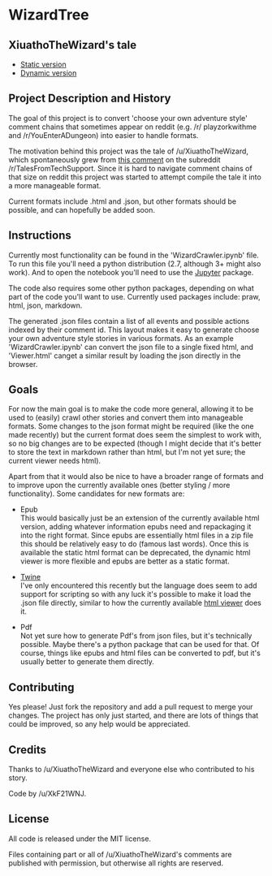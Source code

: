 # WizardTree

## XiuathoTheWizard's tale
- [Static version](https://XkF21WNJ.github.io/WizardTree/)
- [Dynamic version](https://XkF21WNJ.github.io/WizardTree/Viewer.html)

## Project Description and History

The goal of this project is to convert 'choose your own adventure style' comment chains that sometimes appear on reddit (e.g. /r/ playzorkwithme and /r/YouEnterADungeon) into easier to handle formats.

The motivation behind this project was the tale of /u/XiuathoTheWizard, which spontaneously grew from [this comment](https://www.reddit.com/r/talesfromtechsupport/comments/3xyesc/project_management_seems_a_lot_like_cooking_a/cy8z5uv) on the subreddit /r/TalesFromTechSupport.  Since it is hard to navigate comment chains of that size on reddit this project was started to attempt compile the tale it into a more manageable format.

Current formats include .html and .json, but other formats should be possible, and can hopefully be added soon.

## Instructions

Currently most functionality can be found in the 'WizardCrawler.ipynb' file. To run this file you'll need a python distribution (2.7, although 3+ might also work). And to open the notebook you'll need to use the [Jupyter](http://jupyter.org/) package. 

The code also requires some other python packages, depending on what part of the code you'll want to use. Currently used packages include: praw, html, json, markdown.

The generated .json files contain a list of all events and possible actions indexed by their comment id. This layout makes it easy to generate choose your own adventure style stories in various formats. As an example 'WizardCrawler.ipynb' can convert the json file to a single fixed html, and 'Viewer.html' canget a similar result by loading the json directly in the browser.

## Goals

For now the main goal is to make the code more general, allowing it to be used to (easily) crawl other stories and convert them into manageable formats. Some changes to the json format might be required (like the one made recently) but the current format does seem the simplest to work with, so no big changes are to be expected (though I might decide that it's better to store the text in markdown rather than html, but I'm not yet sure; the current viewer needs html).

Apart from that it would also be nice to have a broader range of formats and to improve upon the currently available ones (better styling / more functionality). Some candidates for new formats are:

- Epub  
This would basically just be an extension of the currently available html version, adding whatever information epubs need and repackaging it into the right format. Since epubs are essentially html files in a zip file this should be relatively easy to do (famous last words). Once this is available the static html format can be deprecated, the dynamic html viewer is more flexible and epubs are better as a static format.

- [Twine](http://twinery.org/)  
I've only encountered this recently but the language does seem to add support for scripting so with any luck it's possible to make it load the .json file directly, similar to how the currently available [html viewer](https://XkF21WNJ.github.io/WizardTree/Viewer.html) does it.

- Pdf  
Not yet sure how to generate Pdf's from json files, but it's technically possible. Maybe there's a python package that can be used for that. Of course, things like epubs and html files can be converted to pdf, but it's usually better to generate them directly.

## Contributing

Yes please! Just fork the repository and add a pull request to merge your changes. The project has only just started, and there are lots of things that could be improved, so any help would be appreciated.

## Credits

Thanks to /u/XiuathoTheWizard and everyone else who contributed to his story. 

Code by /u/XkF21WNJ.

## License

All code is released under the MIT license. 

Files containing part or all of /u/XiuathoTheWizard's comments are published with permission, but otherwise all rights are reserved.
